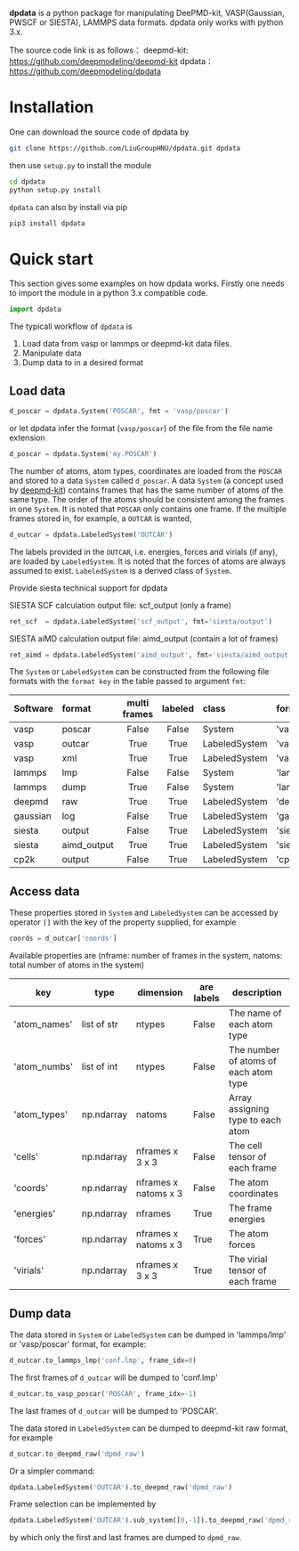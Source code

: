 **dpdata** is a python package for manipulating DeePMD-kit, VASP(Gaussian, PWSCF or SIESTA), LAMMPS data formats.
dpdata only works with python 3.x.

The source code link is as follows：
deepmd-kit: https://github.com/deepmodeling/deepmd-kit
dpdata：https://github.com/deepmodeling/dpdata


# Installation
One can download the source code of dpdata by 
```bash
git clone https://github.com/LiuGroupHNU/dpdata.git dpdata
```
then use `setup.py` to install the module
```bash
cd dpdata
python setup.py install
```

`dpdata` can also by install via pip
```bash
pip3 install dpdata
```


# Quick start

This section gives some examples on how dpdata works. Firstly one needs to import the module in a python 3.x compatible code.
```python
import dpdata
```
The typicall workflow of `dpdata` is 

1. Load data from vasp or lammps or deepmd-kit data files.
2. Manipulate data 
3. Dump data to in a desired format


## Load data
```python
d_poscar = dpdata.System('POSCAR', fmt = 'vasp/poscar')
```
or let dpdata infer the format (`vasp/poscar`) of the file from the file name extension
```python
d_poscar = dpdata.System('my.POSCAR')
```
The number of atoms, atom types, coordinates are loaded from the `POSCAR` and stored to a data `System` called `d_poscar`.
A data `System` (a concept used by [deepmd-kit](https://github.com/deepmodeling/deepmd-kit)) contains frames that has the same number of atoms of the same type. The order of the atoms should be consistent among the frames in one `System`. 
It is noted that `POSCAR` only contains one frame.
If the multiple frames stored in, for example, a `OUTCAR` is wanted, 
```python
d_outcar = dpdata.LabeledSystem('OUTCAR')
```
The labels provided in the `OUTCAR`, i.e. energies, forces and virials (if any), are loaded by `LabeledSystem`. It is noted that the forces of atoms are always assumed to exist. `LabeledSystem` is a derived class of `System`.

Provide siesta technical support for dpdata

SIESTA SCF calculation output file: scf_output    (only a frame)
```python
ret_scf  = dpdata.LabeledSystem('scf_output', fmt='siesta/output')
```
SIESTA aiMD calculation output file: aimd_output  (contain a lot of frames)
```python
ret_aimd = dpdata.LabeledSystem('aimd_output', fmt='siesta/aimd_output')
```

The `System` or `LabeledSystem` can be constructed from the following file formats with the `format key` in the table passed to argument `fmt`:

| Software| format | multi frames | labeled | class	    | format key    |
| ------- | :---   | :---:        | :---:   | :---          | :---          |
| vasp	  | poscar | False        | False   | System	    | 'vasp/poscar' | 
| vasp    | outcar | True         | True    | LabeledSystem | 'vasp/outcar' |	
| vasp    | xml    | True         | True    | LabeledSystem | 'vasp/xml'    |	
| lammps  | lmp    | False        | False   | System        | 'lammps/lmp'  |
| lammps  | dump   | True         | False   | System        | 'lammps/dump' |
| deepmd  | raw    | True         | True    | LabeledSystem | 'deepmd/raw'  |
| gaussian| log    | False        | True    | LabeledSystem | 'gaussian/log'|
| siesta  | output | False        | True    | LabeledSystem | 'siesta/output'|
| siesta  | aimd_output| True        | True    | LabeledSystem | 'siesta/aimd_output'|
| cp2k    | output | False        | True    | LabeledSystem | 'cp2k/output'|



## Access data
These properties stored in `System` and `LabeledSystem` can be accessed by operator `[]` with the key of the property supplied, for example
```python
coords = d_outcar['coords']
```
Available properties are (nframe: number of frames in the system, natoms: total number of atoms in the system)

| key		|  type		| dimension		| are labels	| description 
| ---		| ---		| ---			| ---		| ---
| 'atom_names'	| list of str	| ntypes		| False		| The name of each atom type
| 'atom_numbs'	| list of int	| ntypes		| False		| The number of atoms of each atom type
| 'atom_types'	| np.ndarray	| natoms		| False		| Array assigning type to each atom
| 'cells'	| np.ndarray	| nframes x 3 x 3	| False		| The cell tensor of each frame
| 'coords'	| np.ndarray	| nframes x natoms x 3	| False		| The atom coordinates
| 'energies'	| np.ndarray	| nframes		| True		| The frame energies
| 'forces'	| np.ndarray	| nframes x natoms x 3	| True		| The atom forces
| 'virials'	| np.ndarray	| nframes x 3 x 3	| True		| The virial tensor of each frame



## Dump data
The data stored in `System` or `LabeledSystem` can be dumped in 'lammps/lmp' or 'vasp/poscar' format, for example:
```python
d_outcar.to_lammps_lmp('conf.lmp', frame_idx=0)
```
The first frames of `d_outcar` will be dumped to 'conf.lmp'
```python
d_outcar.to_vasp_poscar('POSCAR', frame_idx=-1)
```
The last frames of `d_outcar` will be dumped to 'POSCAR'.


The data stored in `LabeledSystem` can be dumped to deepmd-kit raw format, for example
```python
d_outcar.to_deepmd_raw('dpmd_raw')
```
Or a simpler command:
```python
dpdata.LabeledSystem('OUTCAR').to_deepmd_raw('dpmd_raw')
```
Frame selection can be implemented by
```python
dpdata.LabeledSystem('OUTCAR').sub_system([0,-1]).to_deepmd_raw('dpmd_raw')
```
by which only the first and last frames are dumped to `dpmd_raw`.

